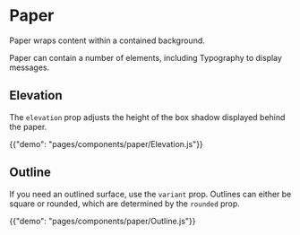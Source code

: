 # Paper

<p class="description">Paper wraps content within a contained background.</p>

Paper can contain a number of elements, including Typography to display messages.

## Elevation

The `elevation` prop adjusts the height of the box shadow displayed behind the paper.

{{"demo": "pages/components/paper/Elevation.js"}}

## Outline

If you need an outlined surface, use the `variant` prop. Outlines can either be square or rounded, which are determined by the `rounded` prop.

{{"demo": "pages/components/paper/Outline.js"}}
